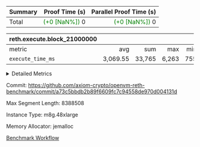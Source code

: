 | Summary | Proof Time (s) | Parallel Proof Time (s) |
|:---|---:|---:|
| Total | <span style='color: green'>(+0 [NaN%])</span> 0 | <span style='color: green'>(+0 [NaN%])</span> 0 |


| reth.execute.block_21000000 |||||
|:---|---:|---:|---:|---:|
|metric|avg|sum|max|min|
| `execute_time_ms     ` |  3,069.55 |  33,765 |  6,263 |  755 |



<details>
<summary>Detailed Metrics</summary>

| group | block_number | num_segments |
| --- | --- | --- |
| reth.execute.block_21000000 | 21000000 | 11 | 

| group | block_number | segment | execute_time_ms |
| --- | --- | --- | --- |
| reth.execute.block_21000000 | 21000000 | 0 | 3,218 | 
| reth.execute.block_21000000 | 21000000 | 1 | 3,098 | 
| reth.execute.block_21000000 | 21000000 | 10 | 755 | 
| reth.execute.block_21000000 | 21000000 | 2 | 2,915 | 
| reth.execute.block_21000000 | 21000000 | 3 | 913 | 
| reth.execute.block_21000000 | 21000000 | 4 | 6,263 | 
| reth.execute.block_21000000 | 21000000 | 5 | 3,547 | 
| reth.execute.block_21000000 | 21000000 | 6 | 3,708 | 
| reth.execute.block_21000000 | 21000000 | 7 | 3,594 | 
| reth.execute.block_21000000 | 21000000 | 8 | 3,501 | 
| reth.execute.block_21000000 | 21000000 | 9 | 2,253 | 

</details>


Commit: https://github.com/axiom-crypto/openvm-reth-benchmark/commit/a73c5bbdb2b89f6609fc7c94558de970d004131d

Max Segment Length: 8388508

Instance Type: m8g.48xlarge

Memory Allocator: jemalloc

[Benchmark Workflow](https://github.com/axiom-crypto/openvm-reth-benchmark/actions/runs/14652247912)
